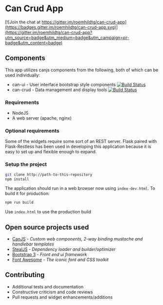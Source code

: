 <!--
@page crud Home
@group crud.guides Guides
-->

# Can Crud App

[![Join the chat at https://gitter.im/roemhildtg/can-crud-app](https://badges.gitter.im/roemhildtg/can-crud-app.svg)](https://gitter.im/roemhildtg/can-crud-app?utm_source=badge&utm_medium=badge&utm_campaign=pr-badge&utm_content=badge)

## Components

This app utilizes canjs components from the following, both of which can be used individually:

 * can-ui - User interface bootstrap style components [![Build Status](https://travis-ci.org/roemhildtg/can-ui.svg?branch=master)](https://travis-ci.org/roemhildtg/can-ui)
 * can-crud - Data management and display tools [![Build Status](https://travis-ci.org/roemhildtg/can-crud.svg?branch=master)](https://travis-ci.org/roemhildtg/can-crud)

### Requirements
* NodeJS
* A web server (apache, nginx)

### Optional requirements
Some of the widgets require some sort of an REST server. Flask paired with
Flask-Restless has been used in developing this application because it is easy
to set up and flexible enough to expand.

### Setup the project
```bash
git clone http://path-to-this-repository
npm install
```

The application should run in a web browser now using `index-dev.html`. To build it for production:
```bash
npm run build
```

Use `index.html` to use the production build

## Open source projects used

* [CanJS](http://canjs.com/) - *Custom web components, 2-way binding mustache and handlebar templates*
* [StealJS](http://stealjs.com/) - *Dependency loader and builder/optimizer*
* [Bootstrap 3](http://getbootstrap.com/) - *Front end ui framework*
* [Font Awesome](https://fortawesome.github.io/Font-Awesome/) - *The iconic font and CSS toolkit*

## Contributing
* Additional tests and documentation
* Constructive criticism and code reviews
* Pull requests and widget enhancements/additions
